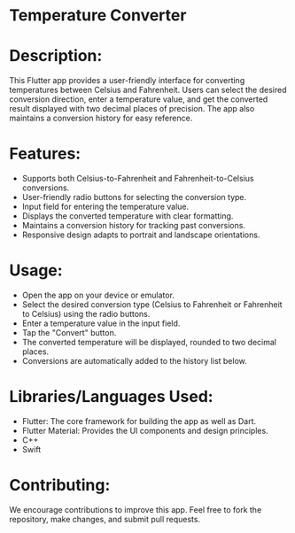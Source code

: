 # Temperature Converter

# Description:

This Flutter app provides a user-friendly interface for converting temperatures between Celsius and Fahrenheit. Users can select the desired conversion direction, enter a temperature value, and get the converted result displayed with two decimal places of precision. The app also maintains a conversion history for easy reference.

# Features:

- Supports both Celsius-to-Fahrenheit and Fahrenheit-to-Celsius conversions.
- User-friendly radio buttons for selecting the conversion type.
- Input field for entering the temperature value.
- Displays the converted temperature with clear formatting.
- Maintains a conversion history for tracking past conversions.
- Responsive design adapts to portrait and landscape orientations.

# Usage:

- Open the app on your device or emulator.
- Select the desired conversion type (Celsius to Fahrenheit or Fahrenheit to Celsius) using the radio buttons.
- Enter a temperature value in the input field.
- Tap the "Convert" button.
- The converted temperature will be displayed, rounded to two decimal places.
- Conversions are automatically added to the history list below.
  
# Libraries/Languages Used:

- Flutter: The core framework for building the app as well as Dart.
- Flutter Material: Provides the UI components and design principles.
- C++
- Swift
  
# Contributing:

We encourage contributions to improve this app. Feel free to fork the repository, make changes, and submit pull requests.
